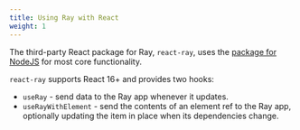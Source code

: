 ```yaml
---
title: Using Ray with React
weight: 1
---
```


The third-party React package for Ray, `react-ray`, uses the [package for NodeJS](/docs/javascript/nodejs) for most core functionality.

`react-ray` supports React 16+ and provides two hooks:

- `useRay` - send data to the Ray app whenever it updates.
- `useRayWithElement` - send the contents of an element ref to the Ray app, optionally updating the item in place when its dependencies change.
